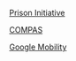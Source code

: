 [Prison Initiative](http://htmlpreview.github.io/?https://github.com/picoral/pit-un-2022/blob/master/R%20tutorials/prison-initiative.html)

[COMPAS](http://htmlpreview.github.io/?https://github.com/picoral/pit-un-2022/blob/master/R%20tutorials/compas-case-study.html)

[Google Mobility](http://htmlpreview.github.io/?https://github.com/picoral/pit-un-2022/blob/master/R%20tutorials/google-mobility.html)
